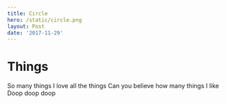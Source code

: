 ```yaml
---
title: Circle
hero: /static/circle.png
layout: Post
date: '2017-11-29'
---
```

# Things

So many things
I love all the things
Can you believe how many things I like
Doop doop doop
